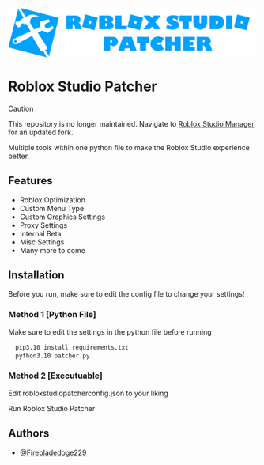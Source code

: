 ![Roblox Studio Patcher Logo](https://github.com/Firebladedoge229/RobloxStudioPatcher/blob/main/logo.png?raw=true)

# Roblox Studio Patcher

> [!CAUTION]
> This repository is no longer maintained. Navigate to [Roblox Studio Manager](https://github.com/Firebladedoge229/RobloxStudioManager) for an updated fork.

Multiple tools within one python file to make the Roblox Studio experience better.

## Features

- Roblox Optimization
- Custom Menu Type
- Custom Graphics Settings
- Proxy Settings
- Internal Beta
- Misc Settings
- Many more to come


## Installation

Before you run, make sure to edit the config file to change your settings!

### Method 1 \[Python File]

Make sure to edit the settings in the python file before running

```bash
  pip3.10 install requirements.txt
  python3.10 patcher.py
```
### Method 2 \[Executuable]

Edit robloxstudiopatcherconfig.json to your liking

Run Roblox Studio Patcher

## Authors

- [@Firebladedoge229](https://www.github.com/Firebladedoge229)

